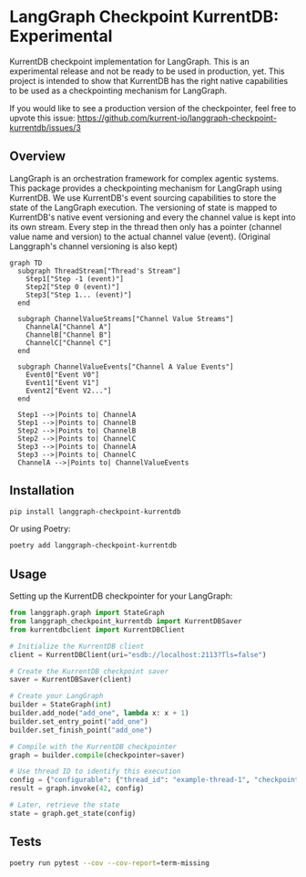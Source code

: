 # LangGraph Checkpoint KurrentDB: Experimental

KurrentDB checkpoint implementation for LangGraph. 
This is an experimental release and not be ready to be used in production, yet.
This project is intended to show that KurrentDB has the right native capabilities to be used as a checkpointing mechanism for LangGraph.

If you would like to see a production version of the checkpointer, feel free to upvote this issue: https://github.com/kurrent-io/langgraph-checkpoint-kurrentdb/issues/3

## Overview

LangGraph is an orchestration framework for complex agentic systems.
This package provides a checkpointing mechanism for LangGraph using KurrentDB.
We use KurrentDB's event sourcing capabilities to store the state of the LangGraph execution.
The versioning of state is mapped to KurrentDB's native event versioning and every the channel value is kept into its own stream.
Every step in the thread then only has a pointer (channel value name and version) to the actual channel value (event). 
(Original Langgraph's channel versioning is also kept)

```mermaid
graph TD
  subgraph ThreadStream["Thread's Stream"]
    Step1["Step -1 (event)"]
    Step2["Step 0 (event)"]
    Step3["Step 1... (event)"]
  end

  subgraph ChannelValueStreams["Channel Value Streams"]
    ChannelA["Channel A"]
    ChannelB["Channel B"]
    ChannelC["Channel C"]
  end

  subgraph ChannelValueEvents["Channel A Value Events"]
    Event0["Event V0"]
    Event1["Event V1"]
    Event2["Event V2..."]
  end

  Step1 -->|Points to| ChannelA
  Step1 -->|Points to| ChannelB
  Step2 -->|Points to| ChannelB
  Step2 -->|Points to| ChannelC
  Step3 -->|Points to| ChannelA
  Step3 -->|Points to| ChannelC
  ChannelA -->|Points to| ChannelValueEvents
```

## Installation

```bash
pip install langgraph-checkpoint-kurrentdb
```

Or using Poetry:

```bash
poetry add langgraph-checkpoint-kurrentdb
```

## Usage

Setting up the KurrentDB checkpointer for your LangGraph:

```python
from langgraph.graph import StateGraph
from langgraph_checkpoint_kurrentdb import KurrentDBSaver
from kurrentdbclient import KurrentDBClient

# Initialize the KurrentDB client
client = KurrentDBClient(uri="esdb://localhost:2113?Tls=false")

# Create the KurrentDB checkpoint saver
saver = KurrentDBSaver(client)

# Create your LangGraph
builder = StateGraph(int)
builder.add_node("add_one", lambda x: x + 1)
builder.set_entry_point("add_one")
builder.set_finish_point("add_one")

# Compile with the KurrentDB checkpointer
graph = builder.compile(checkpointer=saver)

# Use thread ID to identify this execution
config = {"configurable": {"thread_id": "example-thread-1", "checkpoint_ns": ""}}
result = graph.invoke(42, config)

# Later, retrieve the state
state = graph.get_state(config)
```

## Tests
```bash
poetry run pytest --cov --cov-report=term-missing
```
